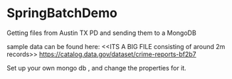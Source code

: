 # SpringBatchDemo
Getting files from Austin TX PD and sending them to a MongoDB

sample data can be found here:  <<ITS A BIG FILE consisting of around 2m records>>
https://catalog.data.gov/dataset/crime-reports-bf2b7

Set up your own mongo db , and change the properties for it. 

